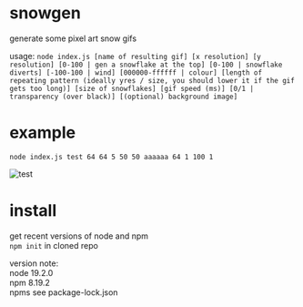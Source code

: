 # snowgen
generate some pixel art snow gifs

usage:
```node index.js [name of resulting gif] [x resolution] [y resolution] [0-100 | gen a snowflake at the top] [0-100 | snowflake diverts] [-100-100 | wind] [000000-ffffff | colour] [length of repeating pattern (ideally yres / size, you should lower it if the gif gets too long)] [size of snowflakes] [gif speed (ms)] [0/1 | transparency (over black)] [(optional) background image]```

# example

`node index.js test 64 64 5 50 50 aaaaaa 64 1 100 1`

![test](https://user-images.githubusercontent.com/66640362/206583008-4157b7d2-c3a4-4477-84ed-f819cd1c0d43.gif)

# install

get recent versions of node and npm   
`npm init` in cloned repo    

version note:   
node 19.2.0   
npm 8.19.2   
npms see package-lock.json   

